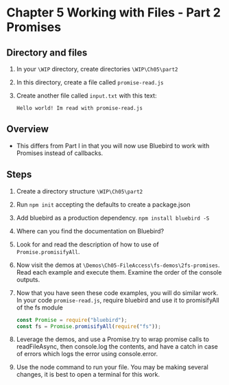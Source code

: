 # Chapter 5 Working with Files - Part 2 Promises

## Directory and files

1. In your `\WIP` directory, create directories `\WIP\Ch05\part2`

1. In this directory, create a file called `promise-read.js`

1. Create another file called `input.txt` with this text: 
    ```
    Hello world! Im read with promise-read.js
    ```

## Overview 

* This differs from Part I in that you will now use Bluebird to work with Promises instead of callbacks.


##  Steps

1. Create a directory structure `\WIP\Ch05\part2`

1. Run `npm init` accepting the defaults to create a package.json

1. Add bluebird as a production dependency. `npm install bluebird -S`

1. Where can you find the documentation on Bluebird?

1. Look for and read the description of how to use of `Promise.promisifyAll`.  

1. Now visit the demos at `\Demos\Ch05-FileAccess\fs-demos\2fs-promises`. Read each example and execute them. Examine the order of the console outputs.

1. Now that you have seen these code examples, you will do similar work.  In your code `promise-read.js`, require bluebird and use it to promisifyAll of the fs module

    ```javascript
    const Promise = require("bluebird");
    const fs = Promise.promisifyAll(require("fs"));
    ```

1. Leverage the demos, and use a Promise.try to wrap promise calls to readFileAsync, then console.log the contents, and have a catch in case of errors which logs the error using console.error.

1. Use the node command to run your file. You may be making several changes, it is best to open a terminal for this work.

